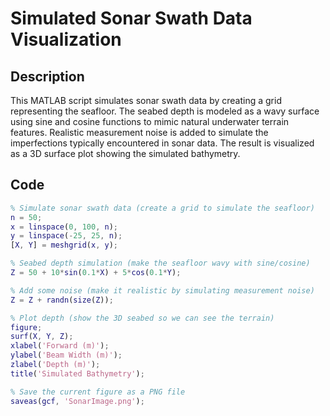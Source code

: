# Simulated Sonar Swath Data Visualization

## Description
This MATLAB script simulates sonar swath data by creating a grid representing the seafloor. The seabed depth is modeled as a wavy surface using sine and cosine functions to mimic natural underwater terrain features. Realistic measurement noise is added to simulate the imperfections typically encountered in sonar data. The result is visualized as a 3D surface plot showing the simulated bathymetry.

## Code

```matlab
% Simulate sonar swath data (create a grid to simulate the seafloor)
n = 50;
x = linspace(0, 100, n);
y = linspace(-25, 25, n);
[X, Y] = meshgrid(x, y);

% Seabed depth simulation (make the seafloor wavy with sine/cosine)
Z = 50 + 10*sin(0.1*X) + 5*cos(0.1*Y);

% Add some noise (make it realistic by simulating measurement noise)
Z = Z + randn(size(Z));

% Plot depth (show the 3D seabed so we can see the terrain)
figure;
surf(X, Y, Z);
xlabel('Forward (m)');
ylabel('Beam Width (m)');
zlabel('Depth (m)');
title('Simulated Bathymetry');

% Save the current figure as a PNG file
saveas(gcf, 'SonarImage.png');